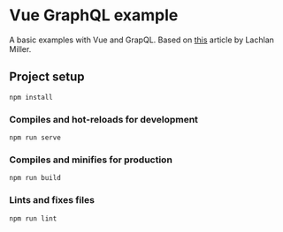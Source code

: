 # Vue GraphQL example
A basic examples with Vue and GrapQL. Based on [this](https://medium.com/@lachlanmiller_52885/graphql-basics-and-practical-examples-with-vue-6b649b9685e0) article by Lachlan Miller.

## Project setup
```
npm install
```

### Compiles and hot-reloads for development
```
npm run serve
```

### Compiles and minifies for production
```
npm run build
```

### Lints and fixes files
```
npm run lint
```
